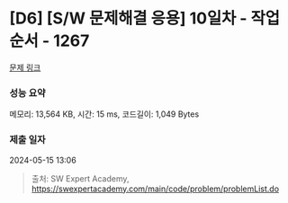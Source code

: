 # [D6] [S/W 문제해결 응용] 10일차 - 작업순서 - 1267 

[문제 링크](https://swexpertacademy.com/main/code/problem/problemDetail.do?contestProbId=AV18TrIqIwUCFAZN) 

### 성능 요약

메모리: 13,564 KB, 시간: 15 ms, 코드길이: 1,049 Bytes

### 제출 일자

2024-05-15 13:06



> 출처: SW Expert Academy, https://swexpertacademy.com/main/code/problem/problemList.do